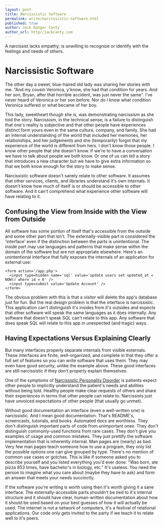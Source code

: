```yaml
---
layout: post
title: Narcissistic Software
permalink: write/narcissistic-software.html
published: true
author: Jack Danger Canty
author_url: http//jackcanty.com
---
```


A narcissist lacks empathy; is unwilling to recognize or identify with the feelings and needs of others.

# Narcissistic Software

The other day a sweet, blue-haired old lady was sharing her stories with me. "And my cousin Veronica, y'know, she had that condition for years. And her son, Bryan, after that horrible accident, was just never the same". I've never heard of Veronica or her son before. Nor do I know what condition Veronica suffered or what became of her boy.

This lady, sweetheart though she is, was demonstrating narcissism as she told the story. Narcissism, in the technical sense, is a failure to distinguish that one's reality is subjective and that other people have experiences distinct form yours even in the same culture, company, and family.
She had an internal understanding of the world that included her memories, her relationships, and her judgements and she (temporarily) forgot that my experience of the world is different from hers. I don't know those people. I know other people that she doesn't know. If we're to have a conversation we have to talk about people we both know. Or one of us can tell a story that introduces a new character but we have to give extra information so that we both know enough for the story to make sense.

Narcissistic software doesn't sanely relate to other software. It assumes that other services, clients, and libraries understand it's own internals. It doesn't know how much of itself is or should be accessible to other software. And it can't comprehend what experience other software will have relating to it.

## Confusing the View from Inside with the View from Outside

All software has some portion of itself that's accessible from the outside and some other part that isn't. The externally-visible part is considered the 'interface' even if the distinction between the parts is unintentional. The inside part may use languages and patterns that make sense within the domain of the software but are not appropriate elsewhere. Here's an unintentional interface that fully exposes the internals of an application for external use:

    <form action='/app.php'>
      <input type=hidden name='sql' value='update users set updated_at = NOW() where id = 6' />
      <input type=submit value='Update Account' />
    </form>

The obvious problem with this is that a visitor will delete the app's database just for fun. But the real design problem is that the interface is narcissistic. This application can't distinguish it's insides from it's outsides and expects that other software will speak the same languages as it does internally. Any software that doesn't speak SQL can't relate to this app. Any software that does speak SQL will relate to this app in unexpected (and tragic) ways.

## Having Expectations Versus Explaining Clearly

But many interfaces properly separate internals from visible externals. These interfaces are finite, well-organized, and complete in that they offer a full set of features so you can write software that uses them. They may even have good security, unlike the example above. These good interfaces are still narcissistic if they don't properly explain themselves.

One of the symptoms of [Narcissistic Personality Disorder](http://en.wikipedia.org/wiki/Narcissistic_personality_disorder#cite_ref-DSM-IV-TR_0-1) is patients expect other people to implicitly understand the patient's needs and abilities without being told. Healthy people make clear requests of others and share their experiences in terms that other people can relate to. Narcissists just have unvoiced expectations of other people (that usually go unmet).

Without good documentation an interface (even a well-written one) is narcissistic. And I mean good documentation. That's README's, screencasts, tutorials, and books. Automated docs are worthless. They don't distinguish important parts of code from unimportant ones. They don't distinguish commonly-used functions from rare cases. They don't give you examples of usage and common mistakes. They just prettify the software implementation that is inherently internal. Man pages are (nearly) as bad. Very few man pages teach someone how to use a program, they only list the possible options one can give grouped by type. There's no mention of common use cases or gotchas.
This is like if someone asked you to describe yourself and you listed everything you'd ever done. "Was born, ate pizza 853 times, have bachelor's in biology, etc." It's useless. You need the person to imagine what you care about (maybe they have to ask) and form an answer that meets your needs succinctly.

If the software you're writing is worth using then it's worth giving it a sane interface. The externally-accessible parts shouldn't be tied to it's internal structure and it should have clear, human-written documentation about how it should be used based on your best guesses of how it will actually be used. The internet is not a network of computers, it's a festival of relational applications. Our code only gets invited to the party if we teach it to relate well to it's peers.

